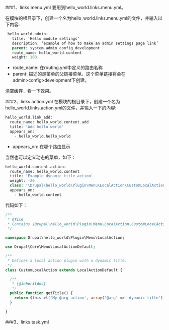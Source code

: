 ###1、links.menu.yml
要用到hello_world.links.menu.yml。

在模块的根目录下，创建一个名为hello_world.links.menu.yml的文件，并输入以下内容:

```php
 hello_world.admin:
   title: ‘Hello module settings’
   description: ‘example of how to make an admin settings page link’
   parent: system.admin_config_development
   route_name: hello_world.content
   weight: 100
```

* route_name: 在routing.yml中定义的路由名称
* parent: 描述的是菜单的父链接菜单。这个菜单链接将会在admin>config>development下创建。

清空缓存，看一下效果。

###2、links.action.yml
在模块的根目录下，创建一个名为hello_world.links.action.yml的文件，并输入一下的内容:
```php
hello_world.link_add:
  route_name: hello_world.content.add
  title: 'Add hello world'
  appears_on:
    - hello_world.hello_world
```

* appears_on: 在哪个路由显示

当然也可以定义动态的菜单，如下：
```php
hello_world.content.action:
  route_name: hello_world.content
  title: 'Example dynamic title action'
  weight: -20
  class: '\Drupal\hello_world\Plugin\Menu\LocalAction\CustomLocalAction'
  appears_on:
    - hello_world.content
```

代码如下：
```php
/**
 * @file
 * Contains \Drupal\hello_world\Plugin\Menu\LocalAction\CustomLocalAction.
 */

namespace Drupal\hello_world\Plugin\Menu\LocalAction;

use Drupal\Core\Menu\LocalActionDefault;

/**
 * Defines a local action plugin with a dynamic title.
 */
class CustomLocalAction extends LocalActionDefault {

  /**
   * {@inheritdoc}
   */
  public function getTitle() {
    return $this->t('My @arg action', array('@arg' => 'dynamic-title'));
  }

}
```

###3、links.task.yml
